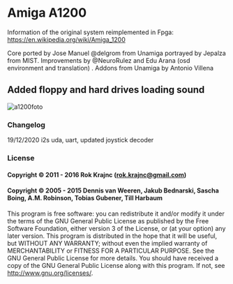 # Amiga A1200
Information of the original system reimplemented in Fpga: https://en.wikipedia.org/wiki/Amiga_1200

Core ported by Jose Manuel @delgrom from Unamiga portrayed by Jepalza from MIST. Improvements by @NeuroRulez and Edu Arana (osd environment and translation)
. Addons from Unamiga by Antonio Villena

## Added floppy and hard drives loading sound

![a1200foto](https://user-images.githubusercontent.com/31018768/71215821-17188b00-22b9-11ea-8033-4ef7fa745241.jpg)



### Changelog
19/12/2020 i2s uda, uart, updated joystick decoder

### License

#### Copyright © 2011 - 2016 Rok Krajnc (rok.krajnc@gmail.com)

#### Copyright © 2005 - 2015 Dennis van Weeren, Jakub Bednarski, Sascha Boing, A.M. Robinson, Tobias Gubener, Till Harbaum

This program is free software: you can redistribute it and/or modify it under the terms of the GNU General Public License as published by the Free Software Foundation, either version 3 of the License, or (at your option) any later version.
This program is distributed in the hope that it will be useful, but WITHOUT ANY WARRANTY; without even the implied warranty of MERCHANTABILITY or FITNESS FOR A PARTICULAR PURPOSE. See the GNU General Public License for more details.
You should have received a copy of the GNU General Public License along with this program. If not, see http://www.gnu.org/licenses/.

